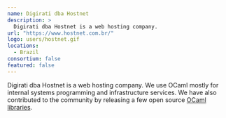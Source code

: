 ```yaml
---
name: Digirati dba Hostnet
description: > 
  Digirati dba Hostnet is a web hosting company.
url: "https://www.hostnet.com.br/"
logo: users/hostnet.gif
locations: 
  - Brazil
consortium: false
featured: false
---
```


Digirati dba Hostnet is a web hosting company. We use OCaml mostly for internal systems programming and infrastructure services. We have also contributed to the community by releasing a few open source [OCaml libraries](https://github.com/andrenth).
